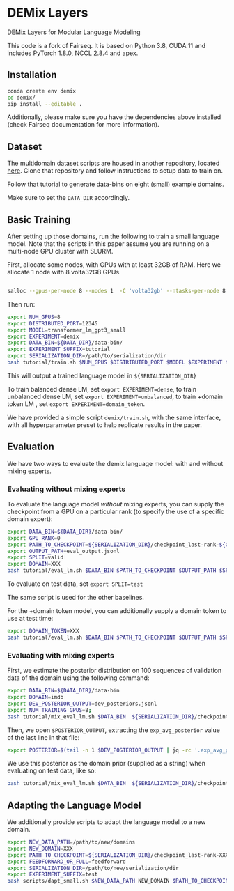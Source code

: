 # DEMix Layers
DEMix Layers for Modular Language Modeling


This code is a fork of Fairseq. It is based on Python 3.8, CUDA 11 and includes PyTorch 1.8.0, NCCL 2.8.4 and apex.

## Installation

```bash
conda create env demix
cd demix/
pip install --editable .
```

Additionally, please make sure you have the dependencies above installed (check Fairseq documentation for more information).

## Dataset

The multidomain dataset scripts are housed in another repository, located [here](https://github.com/kernelmachine/demix-data). Clone that repository and follow instructions to setup data to train on.

Follow that tutorial to generate data-bins on eight (small) example domains.

Make sure to set the `DATA_DIR` accordingly.

## Basic Training

After setting up those domains, run the following to train a small language model. Note that the scripts in this paper assume you are running on a multi-node GPU cluster with SLURM.


First, allocate some nodes, with GPUs with at least 32GB of RAM. Here we allocate 1 node with 8 volta32GB GPUs.


```bash

salloc --gpus-per-node 8 --nodes 1  -C 'volta32gb' --ntasks-per-node 8 --cpus-per-task 10 --mem 400G --time XXX --partition YYY
```

Then run:

```bash
export NUM_GPUS=8
export DISTRIBUTED_PORT=12345
export MODEL=transformer_lm_gpt3_small
export EXPERIMENT=demix
export DATA_BIN=${DATA_DIR}/data-bin/
export EXPERIMENT_SUFFIX=tutorial
export SERIALIZATION_DIR=/path/to/serialization/dir
bash tutorial/train.sh $NUM_GPUS $DISTRIBUTED_PORT $MODEL $EXPERIMENT $DATA_BIN $SERIALIZATION_DIR $EXPERIMENT_SUFFIX
```

This will output a trained language model in `${SERIALIZATION_DIR}`


To train balanced dense LM, set `export EXPERIMENT=dense`, to train unbalanced dense LM, set `export EXPERIMENT=unbalanced`, to train +domain token LM , set `export EXPERIMENT=domain_token`.

We have provided a simple script `demix/train.sh`, with the same interface, with all hyperparameter preset to help replicate results in the paper.

## Evaluation

We have two ways to evaluate the demix language model: with and without mixing experts.

### Evaluating without mixing experts

To evaluate the language model _without_ mixing experts, you can supply the checkpoint from a GPU on a particular rank (to specify the use of a specific domain expert):

```bash
export DATA_BIN=${DATA_DIR}/data-bin/
export GPU_RANK=0
export PATH_TO_CHECKPOINT=${SERIALIZATION_DIR}/checkpoint_last-rank-${GPU_RANK}.pt
export OUTPUT_PATH=eval_output.jsonl
export SPLIT=valid
export DOMAIN=XXX
bash tutorial/eval_lm.sh $DATA_BIN $PATH_TO_CHECKPOINT $OUTPUT_PATH $SPLIT $DOMAIN
```

To evaluate on test data, set `export SPLIT=test`

The same script is used for the other baselines.


For the +domain token model, you can additionally supply a domain token to use at test time:

```bash
export DOMAIN_TOKEN=XXX
bash tutorial/eval_lm.sh $DATA_BIN $PATH_TO_CHECKPOINT $OUTPUT_PATH $SPLIT $DOMAIN $DOMAIN_TOKEN
```



### Evaluating with mixing experts

First, we estimate the posterior distribution on 100 sequences of validation data of the domain using the following command:

```bash
export DATA_BIN=${DATA_DIR}/data-bin
export DOMAIN=imdb
export DEV_POSTERIOR_OUTPUT=dev_posteriors.jsonl
export NUM_TRAINING_GPUS=8;
bash tutorial/mix_eval_lm.sh $DATA_BIN  ${SERIALIZATION_DIR}/checkpoint_last-rank-0.pt:${SERIALIZATION_DIR}/checkpoint_last-rank-1.pt:${SERIALIZATION_DIR}/checkpoint_last-rank-2.pt:${SERIALIZATION_DIR}/checkpoint_last-rank-3.pt:${SERIALIZATION_DIR}/checkpoint_last-rank-4.pt:${SERIALIZATION_DIR}/checkpoint_last-rank-5.pt:${SERIALIZATION_DIR}/checkpoint_last-rank-6.pt:${SERIALIZATION_DIR}/checkpoint_last-rank-7.pt $DOMAIN $DEV_POSTERIOR_OUTPUT estimate;
```

Then, we open `$POSTERIOR_OUTPUT`, extracting the `exp_avg_posterior` value of the last line in that file:


```bash
export POSTERIOR=$(tail -n 1 $DEV_POSTERIOR_OUTPUT | jq -rc '.exp_avg_posterior | join(",")')
```

We use this posterior as the domain prior (supplied as a string) when evaluating on test data, like so:

```bash
bash tutorial/mix_eval_lm.sh $DATA_BIN  ${SERIALIZATION_DIR}/checkpoint_last-rank-0.pt:${SERIALIZATION_DIR}/checkpoint_last-rank-1.pt:${SERIALIZATION_DIR}/checkpoint_last-rank-2.pt:${SERIALIZATION_DIR}/checkpoint_last-rank-3.pt:${SERIALIZATION_DIR}/checkpoint_last-rank-4.pt:${SERIALIZATION_DIR}/checkpoint_last-rank-5.pt:${SERIALIZATION_DIR}/checkpoint_last-rank-6.pt:${SERIALIZATION_DIR}/checkpoint_last-rank-7.pt $DOMAIN $DEV_POSTERIOR_OUTPUT eval $POSTERIOR cached_prior;
```

## Adapting the Language Model

We additionally provide scripts to adapt the language model to a new domain.

```bash
export NEW_DATA_PATH=/path/to/new/domains
export NEW_DOMAIN=XXX
export PATH_TO_CHECKPOINT=${SERIALIZATION_DIR}/checkpoint_last-rank-XXX.pt
export FEEDFORWARD_OR_FULL=feedforward
export SERIALIZATION_DIR=/path/to/new/serialization/dir
export EXPERIMENT_SUFFIX=test
bash scripts/dapt_small.sh $NEW_DATA_PATH NEW_DOMAIN $PATH_TO_CHECKPOINT $FEEDFORWARD_OR_FULL $SERIALIZATION_DIR $EXPERIMENT_SUFFIX
```
